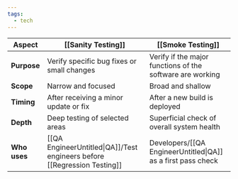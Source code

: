 ```yaml
---
tags:
  - tech
---
```

| Aspect       | [[Sanity Testing]]                                                       | [[Smoke Testing]]                                            |
| ------------ | ------------------------------------------------------------------------ | ------------------------------------------------------------ |
| **Purpose**  | Verify specific bug fixes or small changes                               | Verify if the major functions of the software are working    |
| **Scope**    | Narrow and focused                                                       | Broad and shallow                                            |
| **Timing**   | After receiving a minor update or fix                                    | After a new build is deployed                                |
| **Depth**    | Deep testing of selected areas                                           | Superficial check of overall system health                   |
| **Who uses** | [[QA EngineerUntitled\|QA]]/Test engineers before [[Regression Testing]] | Developers/[[QA EngineerUntitled\|QA]] as a first pass check |
